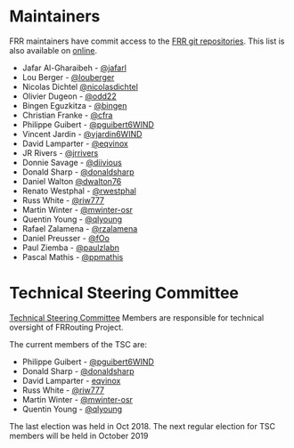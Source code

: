 # Maintainers

FRR maintainers have commit access to the [FRR git repositories](https://github.com/frrouting).  This list is also available on [online](https://github.com/orgs/frrouting/teams/maintainers).

- Jafar Al-Gharaibeh - [@jafarl](https://github.com/jafaral)
- Lou Berger - [@louberger](https://github.com/louberger)
- Nicolas Dichtel [@nicolasdichtel](https://github.com/nicolasdichtel)
- Olivier Dugeon - [@odd22](https://github.com/odd22)
- Bingen Eguzkitza - [@bingen](https://github.com/bingen)
- Christian Franke - [@cfra](https://github.com/cfra)
- Philippe Guibert - [@pguibert6WIND](https://github.com/pguibert6WIND)
- Vincent Jardin - [@vjardin6WIND](https://github.com/vjardin6WIND)
- David Lamparter - [@eqvinox](https://github.com/eqvinox)
- JR Rivers - [@jrrivers](https://github.com/jrrivers)
- Donnie Savage - [@diivious](https://github.com/diivious)
- Donald Sharp - [@donaldsharp](https://github.com/donaldsharp)
- Daniel Walton [@dwalton76](https://github.com/dwalton76)
- Renato Westphal - [@rwestphal](https://github.com/rwestphal)
- Russ White - [@riw777](https://github.com/riw777)
- Martin Winter - [@mwinter-osr](https://github.com/mwinter-osr)
- Quentin Young - [@qlyoung](https://github.com/qlyoung)
- Rafael Zalamena - [@rzalamena](https://github.com/rzalamena)
- Daniel Preusser - [@fOo](https://github.com/f0o)
- Paul Ziemba - [@paulzlabn](https://github.com/paulzlabn)
- Pascal Mathis - [@ppmathis](https://github.com/ppmathis)

# Technical Steering Committee

[Technical Steering Committee](tsc.html) Members are responsible for technical oversight of FRRouting Project.

The current members of the TSC are:

- Philippe Guibert - [@pguibert6WIND](https://github.com/pguibert6WIND)
- Donald Sharp - [@donaldsharp](https://github.com/donaldsharp)
- David Lamparter - [eqvinox](https://github.com/eqvinox)
- Russ White - [@riw777](https://github.com/riw777)
- Martin Winter - [@mwinter-osr](https://github.com/mwinter-osr)
- Quentin Young - [@qlyoung](https://github.com/qlyoung)

The last election was held in Oct 2018. The next regular election for TSC members will be held in October 2019
